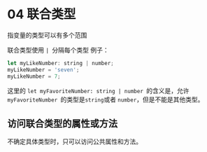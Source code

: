 # 04 联合类型

指变量的类型可以有多个范围<br>

联合类型使用 ```| ```分隔每个类型
例子：
```js
let myLikeNumber: string | number;
myLikeNumber = 'seven';
myLikeNumber = 7;
```
这里的 ```let myFavoriteNumber: string | number ```的含义是，允许 ```myFavoriteNumber ```的类型是``` string ```或者 ```number```，但是不能是其他类型。

## 访问联合类型的属性或方法

不确定具体类型时，只可以访问公共属性和方法。